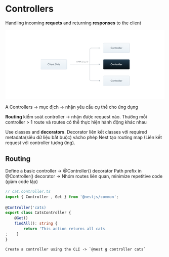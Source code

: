 # Controllers
Handling incoming **requets** and returning **responses** to the client

![Controllers](https://github.com/LDK-VN/NestJS/blob/master/Resource/image/Controllers.png)


A Controllers -> mục địch -> nhận yêu cầu cụ thể cho ứng dụng

**Routing** kiểm soát controller -> nhận được request nào. Thường mỗi controller > 1 route và routes có thể thực hiện hành động khác nhau

Use classes and **decorators**. Decorator liên kết classes với required metadata(siêu dữ liệu bắt buộc) vàcho phép  Nest tạo routing map (Liên kết request với controller tương ứng).

## Routing

Define a basic controller -> @Controller() decorator
Path prefix in @Controller() decorator -> Nhóm routes liên quan, minimize repetitive code (giảm code lặp)

```ts
// cat.controller.ts
import { Controller , Get } from '@nestjs/common';

@Controller('cats)
export class CatsController {
    @Get()
    findAll(): string {
        return 'This action returns all cats
;    }
}
```

```
Create a controller using the CLI -> `@nest g controller cats`
```
